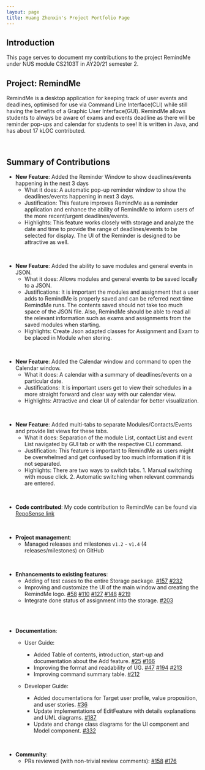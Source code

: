 ```yaml
---
layout: page
title: Huang Zhenxin's Project Portfolio Page
---
```


## Introduction
This page serves to document my contributions to the project RemindMe under NUS module CS2103T in AY20/21 semester 2.

## Project: RemindMe

RemindMe is a desktop application for keeping track of user events and deadlines, optimised for use via Command Line 
Interface(CLI) while still having the benefits of a Graphic User Interface(GUI).
RemindMe allows students to always be aware of exams and events deadline as there will be reminder pop-ups and calendar
for students to see! 
It is written in Java, and has about 17 kLOC contributed.

<br> 

## Summary of Contributions

* **New Feature**: Added the Reminder Window to show deadlines/events happening in the next 3 days
    * What it does: A automatic pop-up reminder window to show the deadlines/events happening in next 3 days.
    * Justification: This feature improves RemindMe as a reminder application and enhance the ability of RemindMe to inform users of the more recent/urgent deadlines/events.
    * Highlights: This feature works closely with storage and analyze the date and time to provide the range of deadlines/events to be selected for display. The UI of the Reminder is designed to be attractive as well.
    
<br>    
    
* **New Feature**: Added the ability to save modules and general events in JSON.
    * What it does: Allows modules and general events to be saved locally to a JSON.
    * Justifications: It is important the modules and assignment that a user adds to RemindMe is properly saved and can be referred next time RemindMe runs. The contents saved should not take too much space of the JSON file. Also, RemindMe should be able to read all the relevant information such as exams and assignments from the saved modules when starting.
    * Highlights: Create Json adapted classes for Assignment and Exam to be placed in Module when storing.

<br>

* **New Feature**: Added the Calendar window and command to open the Calendar window.
    * What it does: A calendar with a summary of deadlines/events on a particular date.
    * Justifications: It is important users get to view their schedules in a more straight forward and clear way with our calendar view.
    * Highlights: Attractive and clear UI of calendar for better visualization. 

<br>
     
* **New Feature**: Added multi-tabs to separate Modules/Contacts/Events and provide list views for these tabs. 
    * What it does: Separation of the module List, contact List and event List navigated by GUI tab or with the respective CLI command.
    * Justification: This feature is important to RemindMe as users might be overwhelmed and get confused by too much information if it is not separated. 
    * Highlights: There are two ways to switch tabs. 1. Manual switching with mouse click. 2. Automatic switching when relevant commands are entered.

<br>

* **Code contributed**: My code contribution to RemindMe can be found via [RepoSense link](https://nus-cs2103-ay2021s2.github.io/tp-dashboard/?search=W15-1&sort=groupTitle&sortWithin=title&since=2021-02-19&timeframe=commit&mergegroup=&groupSelect=groupByRepos&breakdown=false&tabOpen=true&tabType=authorship&tabAuthor=Hzxin&tabRepo=AY2021S2-CS2103T-W15-1%2Ftp%5Bmaster%5D&authorshipIsMergeGroup=false&authorshipFileTypes=docs~functional-code~test-code~other&authorshipIsBinaryFileTypeChecked=false)

<br>


* **Project management**:
    * Managed releases and milestones `v1.2` - `v1.4` (4 releases/milestones) on GitHub

<br>


* **Enhancements to existing features**:
    * Adding of test cases to the entire Storage package. [\#157](https://github.com/AY2021S2-CS2103T-W15-1/tp/pull/157) [\#232](https://github.com/AY2021S2-CS2103T-W15-1/tp/pull/232)
    * Improving and customize the UI of the main window and creating the RemindMe logo. [\#58](https://github.com/AY2021S2-CS2103T-W15-1/tp/pull/58) [\#110](https://github.com/AY2021S2-CS2103T-W15-1/tp/pull/110) [\#127](https://github.com/AY2021S2-CS2103T-W15-1/tp/pull/127) [\#148](https://github.com/AY2021S2-CS2103T-W15-1/tp/pull/148) [\#219](https://github.com/AY2021S2-CS2103T-W15-1/tp/pull/219) 
    * Integrate done status of assignment into the storage. [\#203](https://github.com/AY2021S2-CS2103T-W15-1/tp/pull/203)

<br>
<br>

* **Documentation**:
    * User Guide:
        * Added Table of contents, introduction, start-up and documentation about the Add feature. [\#25](https://github.com/AY2021S2-CS2103T-W15-1/tp/pull/25) [\#166](https://github.com/AY2021S2-CS2103T-W15-1/tp/pull/166/files)
        * Improving the format and readability of UG. [\#47](https://github.com/AY2021S2-CS2103T-W15-1/tp/pull/47) [#194](https://github.com/AY2021S2-CS2103T-W15-1/tp/pull/194/files) [\#213](https://github.com/AY2021S2-CS2103T-W15-1/tp/pull/213)
        * Improving command summary table. [\#212](https://github.com/AY2021S2-CS2103T-W15-1/tp/pull/212)
  
    * Developer Guide:
        * Added documentations for Target user profile, value proposition, and user stories. [\#36](https://github.com/AY2021S2-CS2103T-W15-1/tp/pull/36)
        * Update implementations of EditFeature with details explanations and UML diagrams. [\#187](https://github.com/AY2021S2-CS2103T-W15-1/tp/pull/187)
        * Update and change class diagrams for the UI component and Model component. [\#332](https://github.com/AY2021S2-CS2103T-W15-1/tp/pull/332/files)

<br>

* **Community**:
    * PRs reviewed (with non-trivial review comments): [\#158](https://github.com/AY2021S2-CS2103T-W15-1/tp/pull/158) [\#176](https://github.com/AY2021S2-CS2103T-W15-1/tp/pull/176)
